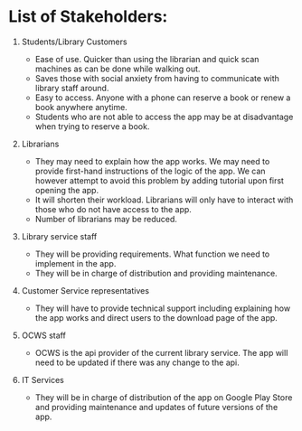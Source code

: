 # List of Stakeholders:

1. Students/Library Customers
	* Ease of use. Quicker than using the librarian and quick scan machines as can be done while walking out.
	* Saves those with social anxiety from having to communicate with library staff around.
	* Easy to access. Anyone with a phone can reserve a book or renew a book anywhere anytime.
	* Students who are not able to access the app may be at disadvantage when trying to reserve a book.

1. Librarians
	* They may need to explain how the app works. We may need to provide first-hand instructions of the logic of the app. We can however attempt to avoid this problem by adding tutorial upon first opening the app. 
	* It will shorten their workload. Librarians will only have to interact with those who do not have access to the app.
	* Number of librarians may be reduced.

1. Library service staff
	* They will be providing requirements. What function we need to implement in the app.
	* They will be in charge of distribution and providing maintenance.

1. Customer Service representatives
	* They will have to provide technical support including explaining how the app works and direct users to the download page of the app. 

1. OCWS staff
	* OCWS is the api provider of the current library service. The app will need to be updated if there was any change to the api.
	
1. IT Services
	* They will be in charge of distribution of the app on Google Play Store and providing maintenance and updates of future versions of the app.

